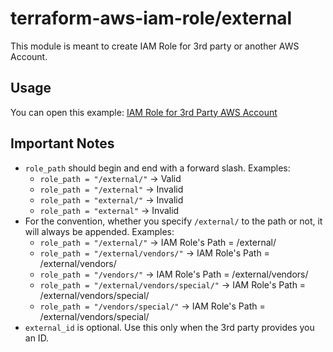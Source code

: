 terraform-aws-iam-role/external
===============================
This module is meant to create IAM Role for 3rd party or another AWS Account.


Usage
-----
You can open this example: [IAM Role for 3rd Party AWS Account](https://github.com/traveloka/terraform-aws-iam-role/tree/master/examples/external_account)


Important Notes
---------------
* `role_path` should begin and end with a forward slash. Examples:
  * `role_path = "/external/"` -> Valid
  * `role_path = "/external"` -> Invalid
  * `role_path = "external/"` -> Invalid
  * `role_path = "external"` -> Invalid
* For the convention, whether you specify `/external/` to the path or not, it will always be appended. Examples:
  * `role_path = "/external/"` -> IAM Role's Path = /external/
  * `role_path = "/external/vendors/"` -> IAM Role's Path = /external/vendors/
  * `role_path = "/vendors/"` -> IAM Role's Path = /external/vendors/
  * `role_path = "/external/vendors/special/"` -> IAM Role's Path = /external/vendors/special/
  * `role_path = "/vendors/special/"` -> IAM Role's Path = /external/vendors/special/
* `external_id` is optional. Use this only when the 3rd party provides you an ID.
